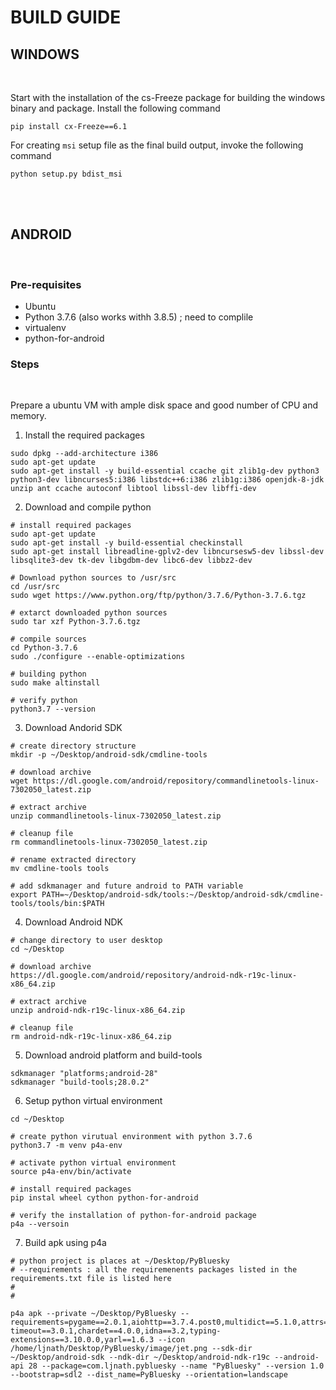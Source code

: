 # BUILD GUIDE

## WINDOWS
</br>

Start with the installation of the cs-Freeze package for building the windows binary and package.
Install the following command
```
pip install cx-Freeze==6.1
```

For creating ```msi``` setup file as the final build output, invoke the following command
```
python setup.py bdist_msi
```
</br>
</br>

## ANDROID
</br>

### Pre-requisites
* Ubuntu
* Python 3.7.6 (also works withh 3.8.5) ; need to complile
* virtualenv
* python-for-android


### Steps
<br>

Prepare a ubuntu VM with ample disk space and good number of CPU and memory.

1. Install the required packages

```
sudo dpkg --add-architecture i386
sudo apt-get update
sudo apt-get install -y build-essential ccache git zlib1g-dev python3 python3-dev libncurses5:i386 libstdc++6:i386 zlib1g:i386 openjdk-8-jdk unzip ant ccache autoconf libtool libssl-dev libffi-dev
```

2. Download and compile python

```
# install required packages
sudo apt-get update
sudo apt-get install -y build-essential checkinstall
sudo apt-get install libreadline-gplv2-dev libncursesw5-dev libssl-dev libsqlite3-dev tk-dev libgdbm-dev libc6-dev libbz2-dev

# Download python sources to /usr/src
cd /usr/src
sudo wget https://www.python.org/ftp/python/3.7.6/Python-3.7.6.tgz

# extarct downloaded python sources
sudo tar xzf Python-3.7.6.tgz

# compile sources
cd Python-3.7.6
sudo ./configure --enable-optimizations

# building python
sudo make altinstall

# verify python
python3.7 --version
```

3. Download Andorid SDK
```
# create directory structure
mkdir -p ~/Desktop/android-sdk/cmdline-tools

# download archive
wget https://dl.google.com/android/repository/commandlinetools-linux-7302050_latest.zip

# extract archive
unzip commandlinetools-linux-7302050_latest.zip

# cleanup file
rm commandlinetools-linux-7302050_latest.zip

# rename extracted directory
mv cmdline-tools tools

# add sdkmanager and future android to PATH variable
export PATH=~/Desktop/android-sdk/tools:~/Desktop/android-sdk/cmdline-tools/tools/bin:$PATH
```

4. Download Android NDK
```
# change directory to user desktop
cd ~/Desktop

# download archive
https://dl.google.com/android/repository/android-ndk-r19c-linux-x86_64.zip

# extract archive
unzip android-ndk-r19c-linux-x86_64.zip

# cleanup file
rm android-ndk-r19c-linux-x86_64.zip
```

5. Download android platform and build-tools
```
sdkmanager "platforms;android-28"
sdkmanager "build-tools;28.0.2"
```

6. Setup python virtual environment
```
cd ~/Desktop

# create python virutual environment with python 3.7.6
python3.7 -m venv p4a-env

# activate python virtual environment
source p4a-env/bin/activate

# install required packages
pip instal wheel cython python-for-android

# verify the installation of python-for-android package
p4a --versoin
```

7. Build apk using p4a
```
# python project is places at ~/Desktop/PyBluesky
# --requirements : all the requiremenents packages listed in the requirements.txt file is listed here
#
#

p4a apk --private ~/Desktop/PyBluesky --requirements=pygame==2.0.1,aiohttp==3.7.4.post0,multidict==5.1.0,attrs==21.2.0,async-timeout==3.0.1,chardet==4.0.0,idna==3.2,typing-extensions==3.10.0.0,yarl==1.6.3 --icon /home/ljnath/Desktop/PyBluesky/image/jet.png --sdk-dir ~/Desktop/android-sdk --ndk-dir ~/Desktop/android-ndk-r19c --android-api 28 --package=com.ljnath.pybluesky --name "PyBluesky" --version 1.0 --bootstrap=sdl2 --dist_name=PyBluesky --orientation=landscape
```
